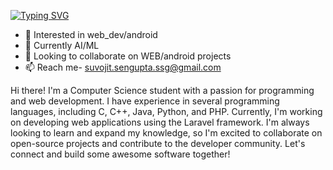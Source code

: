   [![Typing SVG](https://readme-typing-svg.demolab.com?font=Fira+Code&pause=1000&color=1D18F7&width=435&lines=Hello_I_+am+suvojit_Sengupta+;%3E%3E+a.k.a+SSG)](https://git.io/typing-svg)
- 👀 Interested in web_dev/android
- 🌱 Currently AI/ML 
- 💞️ Looking to collaborate on WEB/android projects 
- 📫 Reach me- suvojit.sengupta.ssg@gmail.com
  

Hi there! I'm a Computer Science student with a passion for programming and web development. I have experience in several programming languages, including C, C++, Java, Python, and PHP. Currently, I'm working on developing web applications using the Laravel framework. I'm always looking to learn and expand my knowledge, so I'm excited to collaborate on open-source projects and contribute to the developer community. Let's connect and build some awesome software together!
